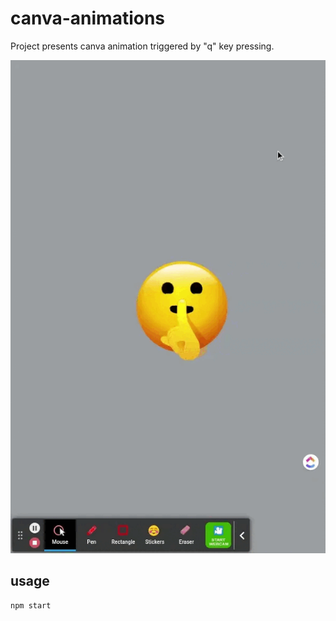 # canva-animations

Project presents canva animation triggered by "q" key pressing.

![animation](./localhost_1234.gif)

## usage

```
npm start
```